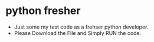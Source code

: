 # python fresher
- Just some my test code as a frehser python developer. 
- Please Download the File and Simply RUN the code.
